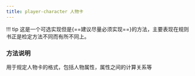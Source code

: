```yaml
---
title: player-character 人物卡
---
```


!!! tip
    这是一个可选实现但是{==建议尽量必须实现==}的方法，主要表现在规则书正是检定方法不同而有所不同上。

### 方法说明

用于规定人物卡的格式，包括人物属性，属性之间的计算关系等